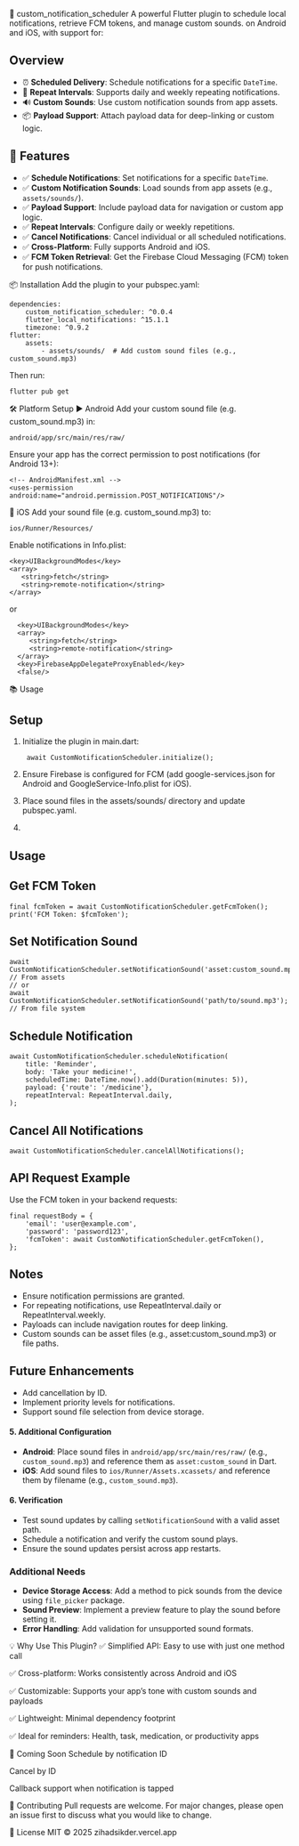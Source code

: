 📆 custom_notification_scheduler
A powerful Flutter plugin to schedule local notifications, retrieve FCM tokens, and manage custom sounds. on Android and iOS, with support for:

## Overview
- ⏰ **Scheduled Delivery**: Schedule notifications for a specific `DateTime`.
- 🔁 **Repeat Intervals**: Supports daily and weekly repeating notifications.
- 🔊 **Custom Sounds**: Use custom notification sounds from app assets.
- 📦 **Payload Support**: Attach payload data for deep-linking or custom logic.

## 🚀 Features
- ✅ **Schedule Notifications**: Set notifications for a specific `DateTime`.
- ✅ **Custom Notification Sounds**: Load sounds from app assets (e.g., `assets/sounds/`).
- ✅ **Payload Support**: Include payload data for navigation or custom app logic.
- ✅ **Repeat Intervals**: Configure daily or weekly repetitions.
- ✅ **Cancel Notifications**: Cancel individual or all scheduled notifications.
- ✅ **Cross-Platform**: Fully supports Android and iOS.
- ✅ **FCM Token Retrieval**: Get the Firebase Cloud Messaging (FCM) token for push notifications.


📦 Installation
Add the plugin to your pubspec.yaml:

    dependencies:
        custom_notification_scheduler: ^0.0.4
        flutter_local_notifications: ^15.1.1
        timezone: ^0.9.2
    flutter:
        assets:
            - assets/sounds/  # Add custom sound files (e.g., custom_sound.mp3)

Then run:
    
    flutter pub get

🛠️ Platform Setup
▶️ Android
Add your custom sound file (e.g. custom_sound.mp3) in:

    android/app/src/main/res/raw/

Ensure your app has the correct permission to post notifications (for Android 13+):

    <!-- AndroidManifest.xml -->
    <uses-permission android:name="android.permission.POST_NOTIFICATIONS"/>

🍎 iOS
Add your sound file (e.g. custom_sound.mp3) to:

    ios/Runner/Resources/

Enable notifications in Info.plist:

    <key>UIBackgroundModes</key>
    <array>
       <string>fetch</string>
       <string>remote-notification</string>
    </array>

or 

      <key>UIBackgroundModes</key>
      <array>
         <string>fetch</string>
         <string>remote-notification</string>
      </array>
      <key>FirebaseAppDelegateProxyEnabled</key>
      <false/>

📚 Usage

## Setup
1. Initialize the plugin in main.dart:

        await CustomNotificationScheduler.initialize();

2. Ensure Firebase is configured for FCM (add google-services.json for Android and GoogleService-Info.plist for iOS).
3. Place sound files in the assets/sounds/ directory and update pubspec.yaml.

4.

## Usage
## Get FCM Token

    final fcmToken = await CustomNotificationScheduler.getFcmToken();
    print('FCM Token: $fcmToken');

## Set Notification Sound

    await CustomNotificationScheduler.setNotificationSound('asset:custom_sound.mp3'); // From assets
    // or
    await CustomNotificationScheduler.setNotificationSound('path/to/sound.mp3'); // From file system

## Schedule Notification

    await CustomNotificationScheduler.scheduleNotification(
        title: 'Reminder',
        body: 'Take your medicine!',
        scheduledTime: DateTime.now().add(Duration(minutes: 5)),
        payload: {'route': '/medicine'},
        repeatInterval: RepeatInterval.daily,
    );

## Cancel All Notifications

    await CustomNotificationScheduler.cancelAllNotifications();

## API Request Example
Use the FCM token in your backend requests:

    final requestBody = {
        'email': 'user@example.com',
        'password': 'password123',
        'fcmToken': await CustomNotificationScheduler.getFcmToken(),
    };

## Notes
* Ensure notification permissions are granted.
* For repeating notifications, use RepeatInterval.daily or RepeatInterval.weekly.
* Payloads can include navigation routes for deep linking.
* Custom sounds can be asset files (e.g., asset:custom_sound.mp3) or file paths.

## Future Enhancements
* Add cancellation by ID.
* Implement priority levels for notifications.
* Support sound file selection from device storage.


#### 5. Additional Configuration
- **Android**: Place sound files in `android/app/src/main/res/raw/` (e.g., `custom_sound.mp3`) and reference them as `asset:custom_sound` in Dart.
- **iOS**: Add sound files to `ios/Runner/Assets.xcassets/` and reference them by filename (e.g., `custom_sound.mp3`).

#### 6. Verification
- Test sound updates by calling `setNotificationSound` with a valid asset path.
- Schedule a notification and verify the custom sound plays.
- Ensure the sound updates persist across app restarts.

### Additional Needs
- **Device Storage Access**: Add a method to pick sounds from the device using `file_picker` package.
- **Sound Preview**: Implement a preview feature to play the sound before setting it.
- **Error Handling**: Add validation for unsupported sound formats.


💡 Why Use This Plugin?
✅ Simplified API: Easy to use with just one method call

✅ Cross-platform: Works consistently across Android and iOS

✅ Customizable: Supports your app’s tone with custom sounds and payloads

✅ Lightweight: Minimal dependency footprint

✅ Ideal for reminders: Health, task, medication, or productivity apps

📌 Coming Soon
Schedule by notification ID

Cancel by ID

Callback support when notification is tapped

🤝 Contributing
Pull requests are welcome. For major changes, please open an issue first to discuss what you would like to change.

📄 License
MIT © 2025 zihadsikder.vercel.app